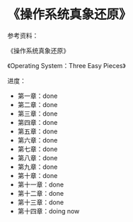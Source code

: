 # 《操作系统真象还原》

参考资料：

《操作系统真象还原》

《Operating System：Three Easy Pieces》

进度：

- 第一章：done
- 第二章：done
- 第三章：done
- 第四章：done
- 第五章：done
- 第六章：done
- 第七章：done
- 第八章：done
- 第九章：done
- 第十章：done
- 第十一章：done
- 第十二章：done
- 第十三章：done
- 第十四章：doing now